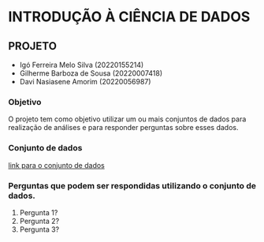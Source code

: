 # INTRODUÇÃO À CIÊNCIA DE DADOS
## PROJETO
- Igó Ferreira Melo Silva (20220155214)
- Gilherme Barboza de Sousa (20220007418)
- Davi Nasiasene Amorim (20220056987)
### Objetivo
O projeto tem como objetivo utilizar um ou mais conjuntos de dados para realização de análises e para responder perguntas sobre esses dados.
### Conjunto de dados
<a href="" target="_blank">link para o conjunto de dados</a>
### Perguntas que podem ser respondidas utilizando o conjunto de dados.
1. Pergunta 1?
2. Pergunta 2?
3. Pergunta 3?
